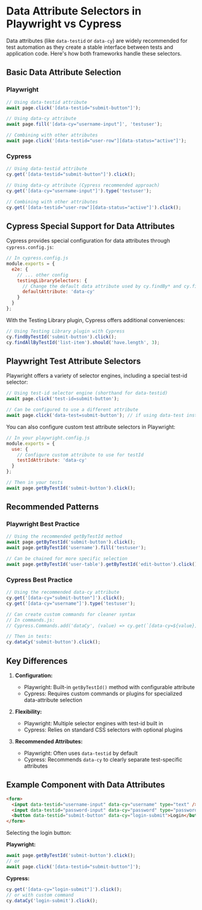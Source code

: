 # Data Attribute Selectors in Playwright vs Cypress

Data attributes (like `data-testid` or `data-cy`) are widely recommended for test automation as they create a stable interface between tests and application code. Here's how both frameworks handle these selectors.

## Basic Data Attribute Selection

### Playwright

```javascript
// Using data-testid attribute
await page.click('[data-testid="submit-button"]');

// Using data-cy attribute
await page.fill('[data-cy="username-input"]', 'testuser');

// Combining with other attributes
await page.click('[data-testid="user-row"][data-status="active"]');
```

### Cypress

```javascript
// Using data-testid attribute
cy.get('[data-testid="submit-button"]').click();

// Using data-cy attribute (Cypress recommended approach)
cy.get('[data-cy="username-input"]').type('testuser');

// Combining with other attributes
cy.get('[data-testid="user-row"][data-status="active"]').click();
```

## Cypress Special Support for Data Attributes

Cypress provides special configuration for data attributes through `cypress.config.js`:

```javascript
// In cypress.config.js
module.exports = {
  e2e: {
    // ... other config
    testingLibrarySelectors: {
      // Change the default data attribute used by cy.findBy* and cy.findAllBy*
      defaultAttribute: 'data-cy'
    }
  }
};
```

With the Testing Library plugin, Cypress offers additional conveniences:

```javascript
// Using Testing Library plugin with Cypress
cy.findByTestId('submit-button').click();
cy.findAllByTestId('list-item').should('have.length', 3);
```

## Playwright Test Attribute Selectors

Playwright offers a variety of selector engines, including a special test-id selector:

```javascript
// Using test-id selector engine (shorthand for data-testid)
await page.click('test-id=submit-button');

// Can be configured to use a different attribute
await page.click('data-test=submit-button'); // if using data-test instead
```

You can also configure custom test attribute selectors in Playwright:

```javascript
// In your playwright.config.js
module.exports = {
  use: {
    // Configure custom attribute to use for testId
    testIdAttribute: 'data-cy'
  }
};

// Then in your tests
await page.getByTestId('submit-button').click();
```

## Recommended Patterns

### Playwright Best Practice

```javascript
// Using the recommended getByTestId method
await page.getByTestId('submit-button').click();
await page.getByTestId('username').fill('testuser');

// Can be chained for more specific selection
await page.getByTestId('user-table').getByTestId('edit-button').click();
```

### Cypress Best Practice

```javascript
// Using the recommended data-cy attribute
cy.get('[data-cy="submit-button"]').click();
cy.get('[data-cy="username"]').type('testuser');

// Can create custom commands for cleaner syntax
// In commands.js:
// Cypress.Commands.add('dataCy', (value) => cy.get(`[data-cy=${value}]`));

// Then in tests:
cy.dataCy('submit-button').click();
```

## Key Differences

1. **Configuration:**
   - Playwright: Built-in `getByTestId()` method with configurable attribute
   - Cypress: Requires custom commands or plugins for specialized data-attribute selection

2. **Flexibility:**
   - Playwright: Multiple selector engines with test-id built in
   - Cypress: Relies on standard CSS selectors with optional plugins

3. **Recommended Attributes:**
   - Playwright: Often uses `data-testid` by default
   - Cypress: Recommends `data-cy` to clearly separate test-specific attributes

## Example Component with Data Attributes

```html
<form>
  <input data-testid="username-input" data-cy="username" type="text" />
  <input data-testid="password-input" data-cy="password" type="password" />
  <button data-testid="submit-button" data-cy="login-submit">Login</button>
</form>
```

Selecting the login button:

**Playwright:**
```javascript
await page.getByTestId('submit-button').click();
// or
await page.click('[data-testid="submit-button"]');
```

**Cypress:**
```javascript
cy.get('[data-cy="login-submit"]').click();
// or with custom command
cy.dataCy('login-submit').click();
```
